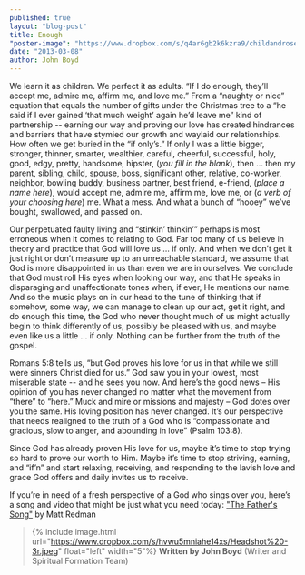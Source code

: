 ```yaml
---
published: true
layout: "blog-post"
title: Enough
"poster-image": "https://www.dropbox.com/s/q4ar6gb2k6kzra9/childandroses.jpg"
date: "2013-03-08"
author: John Boyd
---
```


We learn it as children.  We perfect it as adults.  “If I do enough, they’ll accept me, admire me, affirm me, and love me.”  From a “naughty or nice” equation that equals the number of gifts under the Christmas tree to a “he said if I ever gained ‘that much weight’ again he’d leave me” kind of partnership -- earning our way and proving our love has created hindrances and barriers that have stymied our growth and waylaid our relationships.   How often we get buried in the “if only’s.”  If only I was a little bigger, stronger, thinner, smarter, wealthier, careful, cheerful, successful, holy, good, edgy, pretty, handsome, hipster, (_you fill in the blank_), then … then my parent, sibling, child, spouse, boss, significant other, relative, co-worker, neighbor, bowling buddy, business partner, best friend, e-friend, (_place a name here_), would accept me, admire me, affirm me, love me, or (_a verb of your choosing here_) me.  What a mess.  And what a bunch of “hooey” we’ve bought, swallowed, and passed on.  

Our perpetuated faulty living and “stinkin’ thinkin’” perhaps is most erroneous when it comes to relating to God.   Far too many of us believe in theory and practice that God will love us … if only.  And when we don’t get it just right or don’t measure up to an unreachable standard, we assume that God is more disappointed in us than even we are in ourselves.  We conclude that God must roll His eyes when looking our way, and that He speaks in disparaging and unaffectionate tones when, if ever, He mentions our name.  And so the music plays on in our head to the tune of thinking that if somehow, some way, we can manage to clean up our act, get it right, and do enough this time, the God who never thought much of us might actually begin to think differently of us, possibly be pleased with us, and maybe even like us a little … if only.  Nothing can be further from the truth of the gospel.  

Romans 5:8 tells us, “but God proves his love for us in that while we still were sinners Christ died for us.” God saw you in your lowest, most miserable state -- and he sees you now.  And here’s the good news – His opinion of you has never changed no matter what the movement from “there” to “here.”  Muck and mire or missions and majesty – God dotes over you the same.  His loving position has never changed.  It’s our perspective that needs realigned to the truth of a God who is “compassionate and gracious, slow to anger, and abounding in love” (Psalm 103:8). 

Since God has already proven His love for us, maybe it’s time to stop trying so hard to prove our worth to Him.  Maybe it’s time to stop striving, earning, and “if’n” and start relaxing, receiving, and responding to the lavish love and grace God offers and daily invites us to receive. 

If you’re in need of a fresh perspective of a God who sings over you, here’s a song and video that might be just what you need today: ["The Father's Song"](http://www.youtube.com/watch?v=UrHl4cjhyFE) by Matt Redman

>{% include image.html url="https://www.dropbox.com/s/hvwu5mniahe14xs/Headshot%20-3r.jpeg" float="left" width="5"%} **Written by John Boyd**  (Writer and Spiritual Formation Team)
